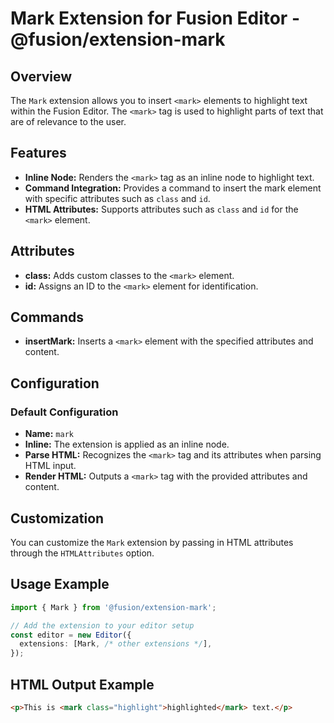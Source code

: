 # Mark Extension for Fusion Editor - @fusion/extension-mark

## Overview

The `Mark` extension allows you to insert `<mark>` elements to highlight text within the Fusion Editor. The `<mark>` tag is used to highlight parts of text that are of relevance to the user.

## Features

- **Inline Node:** Renders the `<mark>` tag as an inline node to highlight text.
- **Command Integration:** Provides a command to insert the mark element with specific attributes such as `class` and `id`.
- **HTML Attributes:** Supports attributes such as `class` and `id` for the `<mark>` element.

## Attributes

- **class:** Adds custom classes to the `<mark>` element.
- **id:** Assigns an ID to the `<mark>` element for identification.

## Commands

- **insertMark:** Inserts a `<mark>` element with the specified attributes and content.

## Configuration

### Default Configuration

- **Name:** `mark`
- **Inline:** The extension is applied as an inline node.
- **Parse HTML:** Recognizes the `<mark>` tag and its attributes when parsing HTML input.
- **Render HTML:** Outputs a `<mark>` tag with the provided attributes and content.

## Customization

You can customize the `Mark` extension by passing in HTML attributes through the `HTMLAttributes` option.

## Usage Example

```typescript
import { Mark } from '@fusion/extension-mark';

// Add the extension to your editor setup
const editor = new Editor({
  extensions: [Mark, /* other extensions */],
});
```

## HTML Output Example
```html
<p>This is <mark class="highlight">highlighted</mark> text.</p>
```